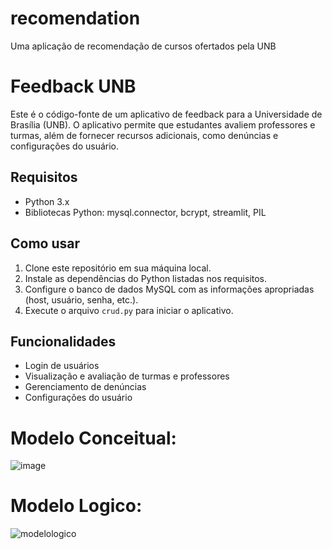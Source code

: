 # recomendation
Uma aplicação de recomendação de cursos ofertados pela UNB
# Feedback UNB

Este é o código-fonte de um aplicativo de feedback para a Universidade de Brasília (UNB). O aplicativo permite que estudantes avaliem professores e turmas, além de fornecer recursos adicionais, como denúncias e configurações do usuário.

## Requisitos

- Python 3.x
- Bibliotecas Python: mysql.connector, bcrypt, streamlit, PIL

## Como usar

1. Clone este repositório em sua máquina local.
2. Instale as dependências do Python listadas nos requisitos.
3. Configure o banco de dados MySQL com as informações apropriadas (host, usuário, senha, etc.).
4. Execute o arquivo `crud.py` para iniciar o aplicativo.

## Funcionalidades

- Login de usuários
- Visualização e avaliação de turmas e professores
- Gerenciamento de denúncias
- Configurações do usuário


# Modelo Conceitual:
![image](https://github.com/valxntim/recomendation/assets/72460992/4e568728-04dd-4f57-83b8-428e5845e2d8)

# Modelo Logico:
![modelologico](https://github.com/valxntim/recomendation/assets/72460992/5b934d6b-4ca3-454b-8e13-ac6a7676739c)
